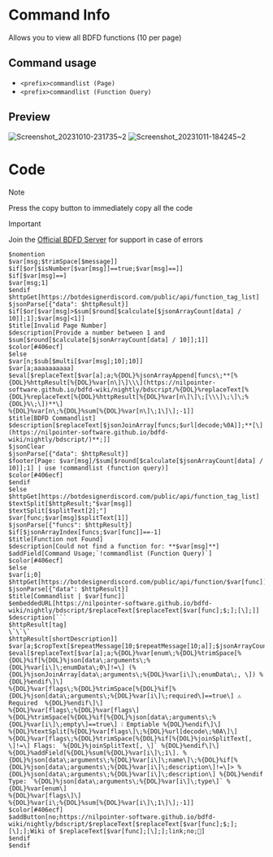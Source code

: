 # Command Info
Allows you to view all BDFD functions (10 per page)

## Command usage
+ `<prefix>commandlist (Page)`
+ `<prefix>commandlist (Function Query)`
## Preview
![Screenshot_20231010-231735~2](https://github.com/Kemi-Rawr/bdfd-codes/assets/111205130/bbf189d2-80ea-4899-9fdb-8361a5645317)
![Screenshot_20231011-184245~2](https://github.com/Kemi-Rawr/bdfd-codes/assets/111205130/db242cb0-ce07-4de9-b049-b384820693dd)

# Code
> [!NOTE]
> Press the copy button to immediately copy all the code

> [!IMPORTANT]
> Join the [Official BDFD Server](https://discord.gg/botdesigner) for support in case of errors
```
$nomention
$var[msg;$trimSpace[$message]]
$if[$or[$isNumber[$var[msg]]==true;$var[msg]==]]
$if[$var[msg]==]
$var[msg;1]
$endif
$httpGet[https://botdesignerdiscord.com/public/api/function_tag_list]
$jsonParse[{"data": $httpResult}]
$if[$or[$var[msg]>$sum[$round[$calculate[$jsonArrayCount[data] / 10]];1];$var[msg]<1]]
$title[Invalid Page Number]
$description[Provide a number between 1 and $sum[$round[$calculate[$jsonArrayCount[data] / 10]];1]]
$color[#406ecf]
$else
$var[n;$sub[$multi[$var[msg];10];10]]
$var[a;aaaaaaaaaa]
$eval[$replaceText[$var[a];a;%{DOL}%jsonArrayAppend[funcs\;**[%{DOL}%httpResult[%{DOL}%var[n\]\]\\\](https://nilpointer-software.github.io/bdfd-wiki/nightly/bdscript/%{DOL}%replaceText[%{DOL}%replaceText[%{DOL}%httpResult[%{DOL}%var[n\]\]\;[\\\]\;\]\;%{DOL}%\;\])**\]
%{DOL}%var[n\;%{DOL}%sum[%{DOL}%var[n\]\;1\]\];-1]]
$title[BDFD Commandlist]
$description[$replaceText[$jsonJoinArray[funcs;$url[decode;%0A]];**[\](https://nilpointer-software.github.io/bdfd-wiki/nightly/bdscript/)**;]]
$jsonClear
$jsonParse[{"data": $httpResult}]
$footer[Page: $var[msg]/$sum[$round[$calculate[$jsonArrayCount[data] / 10]];1] | use !commandlist (function query)]
$color[#406ecf]
$endif
$else
$httpGet[https://botdesignerdiscord.com/public/api/function_tag_list]
$textSplit[$httpResult;"$var[msg]]
$textSplit[$splitText[2];"]
$var[func;$var[msg]$splitText[1]]
$jsonParse[{"funcs": $httpResult}]
$if[$jsonArrayIndex[funcs;$var[func]]==-1]
$title[Function not Found]
$description[Could not find a function for: **$var[msg]**]
$addField[Command Usage;`!commandlist (Function Query)`]
$color[#406ecf]
$else
$var[i;0]
$httpGet[https://botdesignerdiscord.com/public/api/function/$var[func]]
$jsonParse[{"data": $httpResult}]
$title[Commandlist | $var[func]]
$embeddedURL[https://nilpointer-software.github.io/bdfd-wiki/nightly/bdscript/$replaceText[$replaceText[$var[func];$;];[\];]]
$description[```
$httpResult[tag]
\`\`\`
$httpResult[shortDescription]]
$var[a;$cropText[$repeatMessage[10;$repeatMessage[10;a]];$jsonArrayCount[data;arguments];]]
$eval[$replaceText[$var[a];a;%{DOL}%var[enum\;%{DOL}%trimSpace[%{DOL}%if[%{DOL}%json[data\;arguments\;%{DOL}%var[i\]\;enumData\;0\]!=\] (%{DOL}%jsonJoinArray[data\;arguments\;%{DOL}%var[i\]\;enumData\;, \]) %{DOL}%endif\]\]
%{DOL}%var[flags\;%{DOL}%trimSpace[%{DOL}%if[%{DOL}%json[data\;arguments\;%{DOL}%var[i\]\;required\]==true\] ⚠️ Required  %{DOL}%endif\]\]
%{DOL}%var[flags\;%{DOL}%var[flags\]
%{DOL}%trimSpace[%{DOL}%if[%{DOL}%json[data\;arguments\;%{DOL}%var[i\]\;empty\]==true\] ❕ Emptiable %{DOL}%endif\]\]
%{DOL}%textSplit[%{DOL}%var[flags\]\;%{DOL}%url[decode\;%0A\]\]
%{DOL}%var[flags\;%{DOL}%trimSpace[%{DOL}%if[%{DOL}%joinSplitText[, \]!=\] Flags: `%{DOL}%joinSplitText[, \]` %{DOL}%endif\]\]
%{DOL}%addField[%{DOL}%sum[%{DOL}%var[i\]\;1\]. %{DOL}%json[data\;arguments\;%{DOL}%var[i\]\;name\]\;%{DOL}%if[%{DOL}%json[data\;arguments\;%{DOL}%var[i\]\;description\]!=\]> %{DOL}%json[data\;arguments\;%{DOL}%var[i\]\;description\] %{DOL}%endif
Type: `%{DOL}%json[data\;arguments\;%{DOL}%var[i\]\;type\]` %{DOL}%var[enum\]
%{DOL}%var[flags\]\]
%{DOL}%var[i\;%{DOL}%sum[%{DOL}%var[i\]\;1\]\];-1]]
$color[#406ecf]
$addButton[no;https://nilpointer-software.github.io/bdfd-wiki/nightly/bdscript/$replaceText[$replaceText[$var[func];$;];[\];];Wiki of $replaceText[$var[func];[\];];link;no;📔]
$endif
$endif
```
